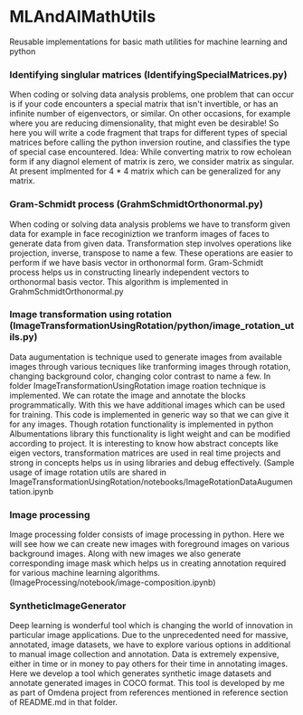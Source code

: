 # MLAndAIMathUtils
Reusable implementations for basic math utilities for machine learning and python

### Identifying singlular matrices (IdentifyingSpecialMatrices.py)

When coding or solving data analysis problems, one problem that can  occur is if your code encounters a special matrix that isn't invertible,  or has an infinite number of eigenvectors, or similar. On other  occasions, for example where you are reducing dimensionality, that might  even be desirable!  So here you will write a code fragment that traps  for different types of special matrices before calling the python  inversion routine, and classifies the type of special case encountered. Idea: While converting matrix to row echolean form if any diagnol element of matrix is zero, we consider matrix as singular. At present implmented for 4 * 4 matrix which can be generalized for any matrix.

### Gram-Schmidt process (GrahmSchmidtOrthonormal.py)

When coding or solving data analysis problems we have to transform given data for example in face recoginiztion we tranform images of faces to generate data from given data. Transformation step involves operations like projection, inverse, transpose  to name a few. These operations are easier to perform if we have basis vector in orthonormal form. Gram-Schmidt process helps us in constructing linearly independent vectors to orthonormal basis vector. This algorithm is implemented in GrahmSchmidtOrthonormal.py

### Image transformation using rotation (ImageTransformationUsingRotation/python/image_rotation_utils.py)
Data augumentation is technique used to generate images from available images through various tecniques like tranforming images through rotation, changing background color, changing color contrast to name a few. In folder ImageTransformationUsingRotation image roation technique is implemented. We can rotate the image and annotate the blocks programmatically. With this we have additional images which can be used for training. This code is implemented in generic way so that we can give it for any images. Though rotation functionality is implemented in python Albumentations library this functionality is light weight and can be modified according to project. It is interesting
 to know how abstract concepts like eigen vectors, transformation matrices are used in real time projects and strong in concepts helps us in using libraries and debug effectively. (Sample usage of image rotation utils are shared in  ImageTransformationUsingRotation/notebooks/ImageRotationDataAugumentation.ipynb 
 
 ### Image processing 
Image processing folder consists of image processing in python. Here we will see how we can create new images with foreground images on various background images. Along with new images we also generate corresponding image mask which helps us in creating annotation required for various machine learning algorithms. (ImageProcessing/notebook/image-composition.ipynb)

 ### SyntheticImageGenerator
 Deep learning is wonderful tool which is changing the world of innovation in particular image applications. Due to the unprecedented need for massive, annotated, image datasets, we have to explore various options in additional to manual image collection and annotation. Data is extremely expensive, either in time or in money to pay others for their time in annotating images. Here we develop a tool which generates synthetic image datasets and annotate generated images in COCO format. This tool is developed by me as part of Omdena project from references mentioned in reference section of README.md in that folder.
